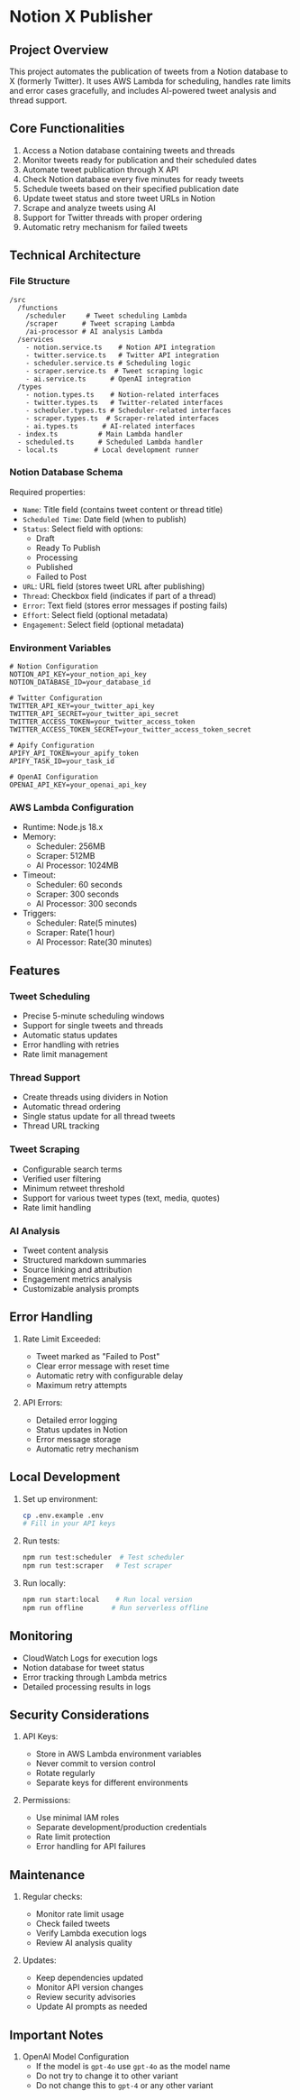 # Notion X Publisher

## Project Overview
This project automates the publication of tweets from a Notion database to X (formerly Twitter). It uses AWS Lambda for scheduling, handles rate limits and error cases gracefully, and includes AI-powered tweet analysis and thread support.

## Core Functionalities
1. Access a Notion database containing tweets and threads
2. Monitor tweets ready for publication and their scheduled dates
3. Automate tweet publication through X API
4. Check Notion database every five minutes for ready tweets
5. Schedule tweets based on their specified publication date
6. Update tweet status and store tweet URLs in Notion
7. Scrape and analyze tweets using AI
8. Support for Twitter threads with proper ordering
9. Automatic retry mechanism for failed tweets

## Technical Architecture

### File Structure
```
/src
  /functions
    /scheduler     # Tweet scheduling Lambda
    /scraper      # Tweet scraping Lambda
    /ai-processor # AI analysis Lambda
  /services
    - notion.service.ts    # Notion API integration
    - twitter.service.ts   # Twitter API integration
    - scheduler.service.ts # Scheduling logic
    - scraper.service.ts  # Tweet scraping logic
    - ai.service.ts      # OpenAI integration
  /types
    - notion.types.ts    # Notion-related interfaces
    - twitter.types.ts   # Twitter-related interfaces
    - scheduler.types.ts # Scheduler-related interfaces
    - scraper.types.ts  # Scraper-related interfaces
    - ai.types.ts      # AI-related interfaces
  - index.ts          # Main Lambda handler
  - scheduled.ts      # Scheduled Lambda handler
  - local.ts         # Local development runner
```

### Notion Database Schema
Required properties:
- `Name`: Title field (contains tweet content or thread title)
- `Scheduled Time`: Date field (when to publish)
- `Status`: Select field with options:
  - Draft
  - Ready To Publish
  - Processing
  - Published
  - Failed to Post
- `URL`: URL field (stores tweet URL after publishing)
- `Thread`: Checkbox field (indicates if part of a thread)
- `Error`: Text field (stores error messages if posting fails)
- `Effort`: Select field (optional metadata)
- `Engagement`: Select field (optional metadata)

### Environment Variables
```env
# Notion Configuration
NOTION_API_KEY=your_notion_api_key
NOTION_DATABASE_ID=your_database_id

# Twitter Configuration
TWITTER_API_KEY=your_twitter_api_key
TWITTER_API_SECRET=your_twitter_api_secret
TWITTER_ACCESS_TOKEN=your_twitter_access_token
TWITTER_ACCESS_TOKEN_SECRET=your_twitter_access_token_secret

# Apify Configuration
APIFY_API_TOKEN=your_apify_token
APIFY_TASK_ID=your_task_id

# OpenAI Configuration
OPENAI_API_KEY=your_openai_api_key
```

### AWS Lambda Configuration
- Runtime: Node.js 18.x
- Memory:
  - Scheduler: 256MB
  - Scraper: 512MB
  - AI Processor: 1024MB
- Timeout:
  - Scheduler: 60 seconds
  - Scraper: 300 seconds
  - AI Processor: 300 seconds
- Triggers:
  - Scheduler: Rate(5 minutes)
  - Scraper: Rate(1 hour)
  - AI Processor: Rate(30 minutes)

## Features

### Tweet Scheduling
- Precise 5-minute scheduling windows
- Support for single tweets and threads
- Automatic status updates
- Error handling with retries
- Rate limit management

### Thread Support
- Create threads using dividers in Notion
- Automatic thread ordering
- Single status update for all thread tweets
- Thread URL tracking

### Tweet Scraping
- Configurable search terms
- Verified user filtering
- Minimum retweet threshold
- Support for various tweet types (text, media, quotes)
- Rate limit handling

### AI Analysis
- Tweet content analysis
- Structured markdown summaries
- Source linking and attribution
- Engagement metrics analysis
- Customizable analysis prompts

## Error Handling
1. Rate Limit Exceeded:
   - Tweet marked as "Failed to Post"
   - Clear error message with reset time
   - Automatic retry with configurable delay
   - Maximum retry attempts

2. API Errors:
   - Detailed error logging
   - Status updates in Notion
   - Error message storage
   - Automatic retry mechanism

## Local Development
1. Set up environment:
   ```bash
   cp .env.example .env
   # Fill in your API keys
   ```

2. Run tests:
   ```bash
   npm run test:scheduler  # Test scheduler
   npm run test:scraper   # Test scraper
   ```

3. Run locally:
   ```bash
   npm run start:local    # Run local version
   npm run offline       # Run serverless offline
   ```

## Monitoring
- CloudWatch Logs for execution logs
- Notion database for tweet status
- Error tracking through Lambda metrics
- Detailed processing results in logs

## Security Considerations
1. API Keys:
   - Store in AWS Lambda environment variables
   - Never commit to version control
   - Rotate regularly
   - Separate keys for different environments

2. Permissions:
   - Use minimal IAM roles
   - Separate development/production credentials
   - Rate limit protection
   - Error handling for API failures

## Maintenance
1. Regular checks:
   - Monitor rate limit usage
   - Check failed tweets
   - Verify Lambda execution logs
   - Review AI analysis quality

2. Updates:
   - Keep dependencies updated
   - Monitor API version changes
   - Review security advisories
   - Update AI prompts as needed

## Important Notes

1. OpenAI Model Configuration
   - If the model is `gpt-4o` use `gpt-4o` as the model name
   - Do not try to change it to other variant
   - Do not change this to `gpt-4` or any other variant
